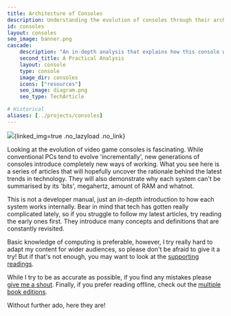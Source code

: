 ```yaml
---
title: Architecture of Consoles
description: Understanding the evolution of consoles through their architecture
id: consoles
layout: consoles
seo_image: banner.png
cascade:
    description: "An in-depth analysis that explains how this console works internally"
    second_title: A Practical Analysis
    layout: console
    type: console
    image_dir: consoles
    icons: ["resources"]
    seo_image: diagram.png
    seo_type: TechArticle

# Historical
aliases: [../projects/consoles]
---
```


![](banner.png){linked_img=true .no_lazyload .no_link}

Looking at the evolution of video game consoles is fascinating. While conventional PCs tend to evolve 'incrementally', new generations of consoles introduce completely new ways of working. What you see here is a series of articles that will hopefully uncover the rationale behind the latest trends in technology. They will also demonstrate why each system can't be summarised by its 'bits', megahertz, amount of RAM and whatnot.

This is not a developer manual, just an *in-depth* introduction to how each system works internally. Bear in mind that tech has gotten really complicated lately, so if you struggle to follow my latest articles, try reading the early ones first. They introduce many concepts and definitions that are constantly revisited.

Basic knowledge of computing is preferable, however, I try really hard to adapt my content for wider audiences, so please don't be afraid to give it a try! But if that's not enough, you may want to look at the [supporting readings](readings).

While I try to be as accurate as possible, if you find any mistakes please [give me a shout](https://github.com/flipacholas/Architecture-of-consoles). Finally, if you prefer reading offline, check out the [multiple book editions](book).

Without further ado, here they are!
